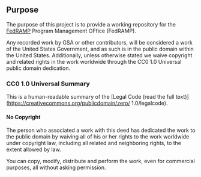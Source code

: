 ## Purpose

The purpose of this project is to provide a working repository for the [FedRAMP](https://www.fedramp.gov/) Program Management OFfice (FedRAMP).

Any recorded work by GSA or other contributors, will be considered a work of the United States Government, and as such is in the public domain within the United States. Additionally, unless otherwise stated we waive copyright and related rights in the work worldwide through the CC0 1.0 Universal public domain dedication.

### CC0 1.0 Universal Summary

This is a human-readable summary of the [Legal Code (read the full text)](https://creativecommons.org/publicdomain/zero/
1.0/legalcode).

#### No Copyright

The person who associated a work with this deed has dedicated the work to
the public domain by waiving all of his or her rights to the work worldwide
under copyright law, including all related and neighboring rights, to the
extent allowed by law.

You can copy, modify, distribute and perform the work, even for commercial
purposes, all without asking permission.
